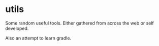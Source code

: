 utils
=====
Some random useful tools.
Either gathered from across the web or self developed.

Also an attempt to learn gradle.
